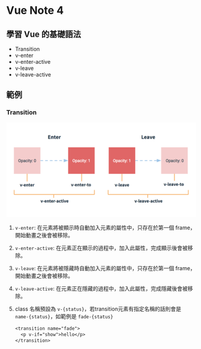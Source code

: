 # Vue Note 4

## 學習 Vue 的基礎語法
- Transition
- v-enter
- v-enter-active
- v-leave
- v-leave-active

## 範例
### Transition 
<img src=transition.png />

1. `v-enter`: 在元素將被顯示時自動加入元素的屬性中，只存在於第一個 frame，開始動畫之後會被移除。
2. `v-enter-active`: 在元素正在顯示的過程中，加入此屬性，完成顯示後會被移除。
3. `v-leave`: 在元素將被隱藏時自動加入元素的屬性中，只存在於第一個 frame，開始動畫之後會被移除。
4. `v-leave-active`: 在元素正在隱藏的過程中，加入此屬性，完成隱藏後會被移除。

5. class 名稱預設為 `v-{status}`，若transition元素有指定名稱的話則會是 `name-{status}`，如範例是 `fade-{status}`
    ```
    <transition name="fade">
      <p v-if="show">hello</p>
    </transition>
    ```
